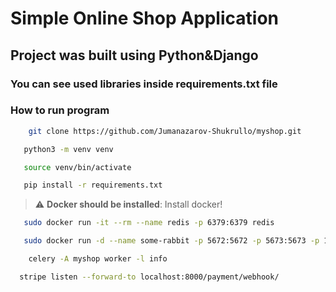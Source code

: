 # Simple Online Shop Application

## Project was built using Python&Django

### You can see used libraries inside requirements.txt file


### How to run program

```bash
    git clone https://github.com/Jumanazarov-Shukrullo/myshop.git
```

```bash
   python3 -m venv venv 
```

```bash 
   source venv/bin/activate
```

```bash 
   pip install -r requirements.txt
```

> :warning: **Docker should be installed**: Install docker!

```bash 
   sudo docker run -it --rm --name redis -p 6379:6379 redis
```



```bash 
   sudo docker run -d --name some-rabbit -p 5672:5672 -p 5673:5673 -p 15672:15672 rabbitmq:3-management
```

```bash
    celery -A myshop worker -l info
```
```bash
  stripe listen --forward-to localhost:8000/payment/webhook/
```

